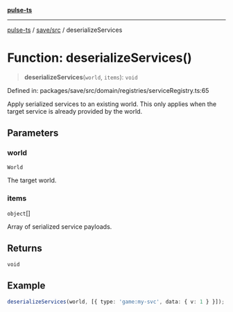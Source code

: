 [**pulse-ts**](../../../README.md)

***

[pulse-ts](../../../README.md) / [save/src](../README.md) / deserializeServices

# Function: deserializeServices()

> **deserializeServices**(`world`, `items`): `void`

Defined in: packages/save/src/domain/registries/serviceRegistry.ts:65

Apply serialized services to an existing world.
This only applies when the target service is already provided by the world.

## Parameters

### world

`World`

The target world.

### items

`object`[]

Array of serialized service payloads.

## Returns

`void`

## Example

```ts
deserializeServices(world, [{ type: 'game:my-svc', data: { v: 1 } }]);
```
